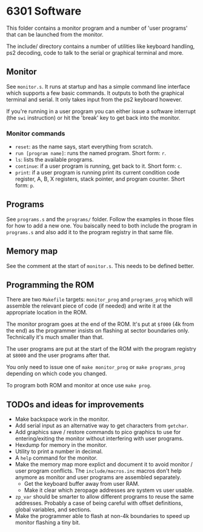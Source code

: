 # 6301 Software

This folder contains a monitor program and a number of 'user programs' that can
be launched from the monitor.

The include/ directory contains a number of utilities like keyboard handling,
ps2 decoding, code to talk to the serial or graphical terminal and more.

## Monitor

See `monitor.s`. It runs at startup and has a simple command line interface
which supports a few basic commands. It outputs to both the graphical terminal
and serial. It only takes input from the ps2 keyboard however.

If you're running in a user program you can either issue a software interrupt
(the `swi` instruction) or hit the 'break' key to get back into the monitor.

### Monitor commands

 * `reset`: as the name says, start everything from scratch.
 * `run [program name]`: runs the named program. Short form: `r`.
 * `ls`: lists the available programs.
 * `continue`: if a user program is running, get back to it. Short form: `c`.
 * `print`: if a user program is running print its current condition code
   register, A, B, X registers, stack pointer, and program counter. Short form: `p`.

## Programs

See `programs.s` and the `programs/` folder. Follow the examples in those files
for how to add a new one. You baiscally need to both include the program in
`programs.s` and also add it to the program registry in that same file.

## Memory map

See the comment at the start of `monitor.s`. This needs to be defined better.

## Programming the ROM

There are two `Makefile` targets: `monitor_prog` and `programs_prog` which will
assemble the relevant piece of code (if needed) and write it at the appropriate
location in the ROM.

The monitor program goes at the end of the ROM. It's put at `$f000` (4k from the
end) as the programmer insists on flashing at sector boundaries
only. Technically it's much smaller than that.

The user programs are put at the start of the ROM with the program registry at
`$8000` and the user programs after that.

You only need to issue one of `make monitor_prog` or `make programs_prog`
depending on which code you changed.

To program both ROM and monitor at once use `make prog`.

## TODOs and ideas for improvements

 * Make backspace work in the monitor.
 * Add serial input as an alternative way to get characters from `getchar`.
 * Add graphics save / restore commands to pico graphics to use for
   entering/exiting the monitor without interfering with user programs.
 * Hexdump for memory in the monitor.
 * Utility to print a number in decimal.
 * A `help` command for the monitor.
 * Make the memory map more explict and document it to avoid monitor / user
   program conflicts. The `include/macros.inc` macros don't help anymore as
   monitor and user programs are assembled separately.
   * Get the keyboard buffer away from user RAM.
   * Make it clear which zeropage addresses are system vs user usable.
 * `zp_var` should be smarter to allow different programs to reuse the same
   addresses. Probably a case of being careful with offset definitions, global
   variables, and sections.
 * Make the programmer able to flash at non-4k boundaries to speed up monitor
   flashing a tiny bit.
